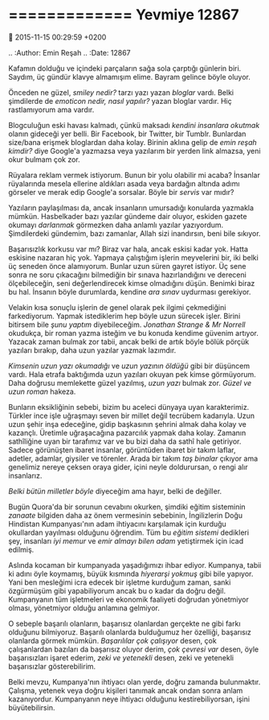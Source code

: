 =============
Yevmiye 12867
=============

:date: 2015-11-15 00:29:59 +0200

.. :Author: Emin Reşah
.. :Date:   12867

Kafamın dolduğu ve içindeki parçaların sağa sola çarptığı günlerin biri.
Saydım, üç gündür klavye almamışım elime. Bayram gelince böyle oluyor.

Önceden ne güzel, *smiley nedir?* tarzı yazı yazan *bloglar* vardı.
Belki şimdilerde de *emoticon nedir, nasıl yapılır?* yazan bloglar
vardır. Hiç rastlamıyorum ama vardır.

Blogculuğun eski havası kalmadı, çünkü maksadı *kendini insanlara
okutmak* olanın gideceği yer belli. Bir Facebook, bir Twitter, bir
Tumblr. Bunlardan size/bana erişmek bloglardan daha kolay. Birinin
aklına gelip de *emin reşah kimdir?* diye Google'a yazmazsa veya
yazılarım bir yerden link almazsa, yeni okur bulmam çok zor.

Rüyalara reklam vermek istiyorum. Bunun bir yolu olabilir mi acaba?
İnsanlar rüyalarında mesela ellerine aldıkları asada veya bardağın
altında adımı görseler ve merak edip Google'a sorsalar. Böyle bir
*servis* var mıdır?

Yazıların paylaşılması da, ancak insanların umursadığı konularda
yazmakla mümkün. Hasbelkader bazı yazılar gündeme dair oluyor, eskiden
gazete okumayı *darlanmak* görmezken daha anlamlı yazılar yazıyordum.
Şimdilerdeki gündemim, bazı zamanlar, Allah sizi inandırsın, beni bile
sıkıyor.

Başarısızlık korkusu var mı? Biraz var hala, ancak eskisi kadar yok.
Hatta eskisine nazaran hiç yok. Yapmaya çalıştığım işlerin meyvelerini
bir, iki belki üç seneden önce alamıyorum. Bunlar uzun süren gayret
istiyor. Üç sene sonra ne soru çıkacağını bilmediğin bir sınava
hazırlandığını ve dereceni ölçebileceğin, seni değerlendirecek kimse
olmadığını düşün. Benimki biraz bu hal. İnsanın böyle durumlarda,
kendine *ara sınav* uydurması gerekiyor.

Velakin kısa sonuçlu işlerin de genel olarak pek ilgimi çekmediğini
farkediyorum. Yapmak istediklerim hep böyle uzun sürecek işler. Birini
bitirsem bile *şunu yaptım* diyebileceğim. *Jonathan Strange & Mr
Norrell* okudukça, bir roman yazma isteğim ve bu konuda kendime güvenim
artıyor. Yazacak zaman bulmak zor tabii, ancak belki de artık böyle
bölük pörçük yazıları bırakıp, daha uzun yazılar yazmak lazımdır.

*Kimsenin uzun yazı okumadığı* ve *uzun yazının öldüğü* gibi bir
düşüncem vardı. Hala etrafa baktığımda uzun yazıları okuyan pek kimse
görmüyorum. Daha doğrusu memlekette güzel yazılmış, *uzun yazı* bulmak
zor. *Güzel ve uzun roman* hakeza.

Bunların eksikliğinin sebebi, bizim bu aceleci dünyaya uyan
karakterimiz. Türkler ince işle uğraşmayı seven bir millet değil tecrübem
kadarıyla. Uzun uzun şehir inşa edeceğine, gidip başkasının şehrini almak daha
kolay ve kazançlı. Üretimle uğraşacağına pazarcılık yapmak daha kolay. Zamanın
sathîliğine uyan bir tarafımız var ve bu bizi daha da sathî hale
getiriyor. Sadece görünüşten ibaret insanlar, görüntüden ibaret bir takım
laflar, adetler, adamlar, giysiler ve törenler. Arada bir takım *taş binalar*
çıkıyor ama genelimiz nereye çeksen oraya gider, içini neyle doldurursan, o
rengi alır insanlarız.

*Belki bütün milletler böyle* diyeceğim ama hayır, belki de değiller.

Bugün Quora'da bir sorunun cevabını okurken, şimdiki eğitim sisteminin
*zanaate* bilgiden daha az önem vermesinin sebebinin, İngilizlerin Doğu
Hindistan Kumpanyası'nın adam ihtiyacını karşılamak için kurduğu
okullardan yayılması olduğunu öğrendim. Tüm bu *eğitim sistemi*
dedikleri şey, insanları *iyi memur* ve *emir almayı bilen adam*
yetiştirmek için icad edilmiş.

Aslında kocaman bir kumpanyada yaşadığımızı ihbar ediyor. Kumpanya,
tabii ki adını öyle koymamış, büyük kısmında *hiyerarşi yokmuş* gibi
bile yapıyor. Yani ben mesleğimi icra edecek bir işletme kurduğum zaman,
sanki özgürmüşüm gibi yapabiliyorum ancak bu o kadar da doğru değil.
Kumpanyanın tüm işletmeleri ve ekonomik faaliyeti doğrudan yönetmiyor
olması, yönetmiyor olduğu anlamına gelmiyor.

O sebeple başarılı olanların, başarısız olanlardan gerçekte ne gibi
farkı olduğunu bilmiyoruz. Başarılı olanlarda bulduğumuz her özelliği,
başarısız olanlarda görmek mümkün. *Başarılılar çok çalışıyor* desen,
çok çalışanlardan bazıları da başarısız oluyor derim, *çok çevresi var*
desen, öyle başarısızları işaret ederim, *zeki ve yetenekli* desen, zeki
ve yetenekli başarısızlar gösterebilirim.

Belki mevzu, Kumpanya'nın ihtiyacı olan yerde, doğru zamanda
bulunmaktır. Çalışma, yetenek veya doğru kişileri tanımak ancak ondan sonra
anlam kazanıyordur. Kumpanyanın neye ihtiyacı olduğunu kestirebiliyorsan, işini
büyütebilirsin.
